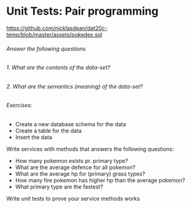 # Unit Tests: Pair programming

https://github.com/nicklasdean/dat20c-temp/blob/master/assets/pokedex.sql

###### Answer the following questions

###### 1. What are the contents of the data-set?

###### 2. What are the semantics (meaning) of the data-set?

###### Exercises:

- Create a new database schema for the data
- Create a table for the data
- Insert the data

Write services with methods that answers the following questions:

- How many pokemon exists pr. primary type?
- What are the average defence for all pokemon?
- What are the average hp for (primary) grass types?
- How many fire pokemon has higher hp than the average pokemon?
- What primary type are the fastest?



Write unit tests to prove your service methods works